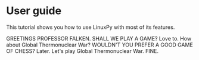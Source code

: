 # User guide

This tutorial shows you how to use LinuxPy with most of its features.

<div class="termy" data-ty-macos data-ty-typedelay="60">
  <span data-ty="input" data-ty-prompt="" data-ty-delay="500">GREETINGS PROFESSOR FALKEN.</span>
  <span data-ty="input" data-ty-prompt="" data-ty-delay="0">SHALL WE PLAY A GAME?</span>
  <span data-ty="input" data-ty-prompt="" data-ty-delay="2000"></span>
  <span data-ty="input" data-ty-prompt="" data-ty-delay="0">Love to. How about Global Thermonuclear War?</span>
  <span data-ty="input" data-ty-prompt="" data-ty-delay="500"></span>
  <span data-ty="input" data-ty-prompt="" data-ty-delay="0">WOULDN'T YOU PREFER A GOOD GAME OF CHESS?</span>
  <span data-ty="input" data-ty-prompt="" data-ty-delay="2000"></span>
  <span data-ty="input" data-ty-prompt="" data-ty-delay="0">Later. Let's play Global Thermonuclear War.</span>
  <span data-ty="input" data-ty-prompt="" data-ty-delay="500"></span>
  <span data-ty="input" data-ty-prompt="" data-ty-delay="0">FINE.</span>

</div>
